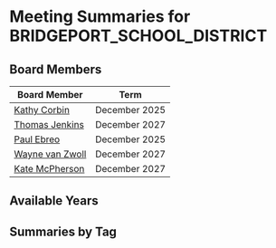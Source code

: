 # Meeting Summaries for BRIDGEPORT_SCHOOL_DISTRICT

## Board Members

| Board Member       | Term           |
|--------------------|----------------|
| [Kathy Corbin](board_member_48.md) | December 2025 |
| [Thomas Jenkins](board_member_49.md) | December 2027 |
| [Paul Ebreo](board_member_50.md) | December 2025 |
| [Wayne van Zwoll](board_member_51.md) | December 2027 |
| [Kate McPherson](board_member_52.md) | December 2027 |

## Available Years

## Summaries by Tag

